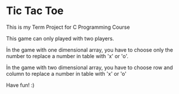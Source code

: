# Tic Tac Toe
 
This is my Term Project for C Programming Course

This game can only played with two players.

İn the game with one dimensional array, you have to choose only the number to replace a number in table with 'x' or 'o'.

İn the game with two dimensional array, you have to choose row and column to replace a number in table with 'x' or 'o'

Have fun! :)

